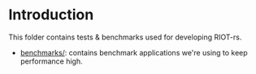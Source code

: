 # Introduction

This folder contains tests & benchmarks used for developing RIOT-rs.

- [benchmarks/](./benchmarks): contains benchmark applications we're using to keep performance high.
